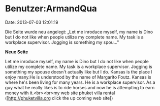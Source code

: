 Benutzer:ArmandQua
==================

Date: 2013-07-03 12:01:19

Die Seite wurde neu angelegt: „Let me inroduce myself, my name is Dino
but I do not like when people utilize my complete name. My task is a
workplace supervisor. Jogging is something my spou..."

**Neue Seite**

<div>

Let me inroduce myself, my name is Dino but I do not like when people
utilize my complete name. My task is a workplace supervisor. Jogging is
something my spouse doesn\'t actually like but I do. Kansas is the place
I enjoy many.He is understood by the name of Margarito Foutz. Kansas is
where he\'s been living for many years. He is a workplace supervisor. As
a guy what he really likes is to ride horses and now he is attempting to
earn money with it.\<br\>\<br\>my web site phuket villa rental
(\[http://phuketvilla.org click the up coming web site\])

</div>
